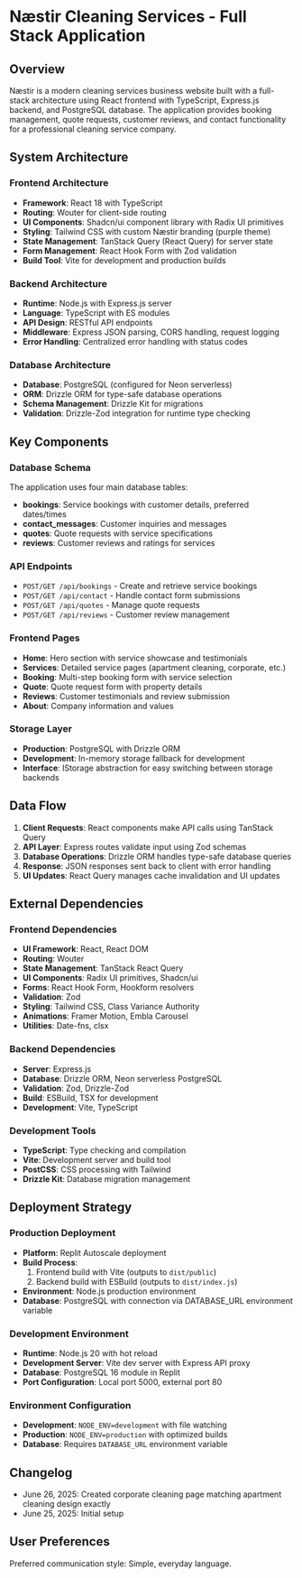 # Næstir Cleaning Services - Full Stack Application

## Overview

Næstir is a modern cleaning services business website built with a full-stack architecture using React frontend with TypeScript, Express.js backend, and PostgreSQL database. The application provides booking management, quote requests, customer reviews, and contact functionality for a professional cleaning service company.

## System Architecture

### Frontend Architecture
- **Framework**: React 18 with TypeScript
- **Routing**: Wouter for client-side routing
- **UI Components**: Shadcn/ui component library with Radix UI primitives
- **Styling**: Tailwind CSS with custom Næstir branding (purple theme)
- **State Management**: TanStack Query (React Query) for server state
- **Form Management**: React Hook Form with Zod validation
- **Build Tool**: Vite for development and production builds

### Backend Architecture
- **Runtime**: Node.js with Express.js server
- **Language**: TypeScript with ES modules
- **API Design**: RESTful API endpoints
- **Middleware**: Express JSON parsing, CORS handling, request logging
- **Error Handling**: Centralized error handling with status codes

### Database Architecture
- **Database**: PostgreSQL (configured for Neon serverless)
- **ORM**: Drizzle ORM for type-safe database operations
- **Schema Management**: Drizzle Kit for migrations
- **Validation**: Drizzle-Zod integration for runtime type checking

## Key Components

### Database Schema
The application uses four main database tables:
- **bookings**: Service bookings with customer details, preferred dates/times
- **contact_messages**: Customer inquiries and messages
- **quotes**: Quote requests with service specifications
- **reviews**: Customer reviews and ratings for services

### API Endpoints
- `POST/GET /api/bookings` - Create and retrieve service bookings
- `POST/GET /api/contact` - Handle contact form submissions
- `POST/GET /api/quotes` - Manage quote requests
- `POST/GET /api/reviews` - Customer review management

### Frontend Pages
- **Home**: Hero section with service showcase and testimonials
- **Services**: Detailed service pages (apartment cleaning, corporate, etc.)
- **Booking**: Multi-step booking form with service selection
- **Quote**: Quote request form with property details
- **Reviews**: Customer testimonials and review submission
- **About**: Company information and values

### Storage Layer
- **Production**: PostgreSQL with Drizzle ORM
- **Development**: In-memory storage fallback for development
- **Interface**: IStorage abstraction for easy switching between storage backends

## Data Flow

1. **Client Requests**: React components make API calls using TanStack Query
2. **API Layer**: Express routes validate input using Zod schemas
3. **Database Operations**: Drizzle ORM handles type-safe database queries
4. **Response**: JSON responses sent back to client with error handling
5. **UI Updates**: React Query manages cache invalidation and UI updates

## External Dependencies

### Frontend Dependencies
- **UI Framework**: React, React DOM
- **Routing**: Wouter
- **State Management**: TanStack React Query
- **UI Components**: Radix UI primitives, Shadcn/ui
- **Forms**: React Hook Form, Hookform resolvers
- **Validation**: Zod
- **Styling**: Tailwind CSS, Class Variance Authority
- **Animations**: Framer Motion, Embla Carousel
- **Utilities**: Date-fns, clsx

### Backend Dependencies
- **Server**: Express.js
- **Database**: Drizzle ORM, Neon serverless PostgreSQL
- **Validation**: Zod, Drizzle-Zod
- **Build**: ESBuild, TSX for development
- **Development**: Vite, TypeScript

### Development Tools
- **TypeScript**: Type checking and compilation
- **Vite**: Development server and build tool
- **PostCSS**: CSS processing with Tailwind
- **Drizzle Kit**: Database migration management

## Deployment Strategy

### Production Deployment
- **Platform**: Replit Autoscale deployment
- **Build Process**: 
  1. Frontend build with Vite (outputs to `dist/public`)
  2. Backend build with ESBuild (outputs to `dist/index.js`)
- **Environment**: Node.js production environment
- **Database**: PostgreSQL with connection via DATABASE_URL environment variable

### Development Environment
- **Runtime**: Node.js 20 with hot reload
- **Development Server**: Vite dev server with Express API proxy
- **Database**: PostgreSQL 16 module in Replit
- **Port Configuration**: Local port 5000, external port 80

### Environment Configuration
- **Development**: `NODE_ENV=development` with file watching
- **Production**: `NODE_ENV=production` with optimized builds
- **Database**: Requires `DATABASE_URL` environment variable

## Changelog
- June 26, 2025: Created corporate cleaning page matching apartment cleaning design exactly
- June 25, 2025: Initial setup

## User Preferences

Preferred communication style: Simple, everyday language.